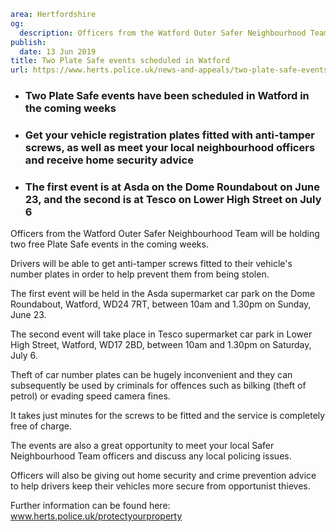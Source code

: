 ```yaml
area: Hertfordshire
og:
  description: Officers from the Watford Outer Safer Neighbourhood Team will be holding two free Plate Safe events in the coming weeks.
publish:
  date: 13 Jun 2019
title: Two Plate Safe events scheduled in Watford
url: https://www.herts.police.uk/news-and-appeals/two-plate-safe-events-scheduled-in-watford-0368
```

* ### Two Plate Safe events have been scheduled in Watford in the coming weeks

 * ### Get your vehicle registration plates fitted with anti-tamper screws, as well as meet your local neighbourhood officers and receive home security advice

 * ### The first event is at Asda on the Dome Roundabout on June 23, and the second is at Tesco on Lower High Street on July 6

Officers from the Watford Outer Safer Neighbourhood Team will be holding two free Plate Safe events in the coming weeks.

Drivers will be able to get anti-tamper screws fitted to their vehicle's number plates in order to help prevent them from being stolen.

The first event will be held in the Asda supermarket car park on the Dome Roundabout, Watford, WD24 7RT, between 10am and 1.30pm on Sunday, June 23.

The second event will take place in Tesco supermarket car park in Lower High Street, Watford, WD17 2BD, between 10am and 1.30pm on Saturday, July 6.

Theft of car number plates can be hugely inconvenient and they can subsequently be used by criminals for offences such as bilking (theft of petrol) or evading speed camera fines.

It takes just minutes for the screws to be fitted and the service is completely free of charge.

The events are also a great opportunity to meet your local Safer Neighbourhood Team officers and discuss any local policing issues.

Officers will also be giving out home security and crime prevention advice to help drivers keep their vehicles more secure from opportunist thieves.

Further information can be found here: www.herts.police.uk/protectyourproperty
